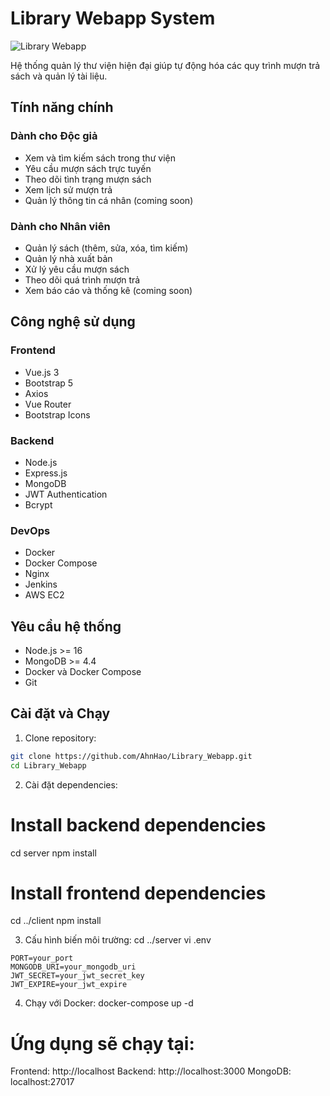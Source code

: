 # Library Webapp System

![Library Webapp](https://png.pngtree.com/element_our/20190522/ourmid/pngtree-library-logo-image_1071984.jpg)

Hệ thống quản lý thư viện hiện đại giúp tự động hóa các quy trình mượn trả sách và quản lý tài liệu.

## Tính năng chính

### Dành cho Độc giả

- Xem và tìm kiếm sách trong thư viện
- Yêu cầu mượn sách trực tuyến
- Theo dõi tình trạng mượn sách
- Xem lịch sử mượn trả
- Quản lý thông tin cá nhân (coming soon)

### Dành cho Nhân viên

- Quản lý sách (thêm, sửa, xóa, tìm kiếm)
- Quản lý nhà xuất bản
- Xử lý yêu cầu mượn sách
- Theo dõi quá trình mượn trả
- Xem báo cáo và thống kê (coming soon)

## Công nghệ sử dụng

### Frontend

- Vue.js 3
- Bootstrap 5
- Axios
- Vue Router
- Bootstrap Icons

### Backend

- Node.js
- Express.js
- MongoDB
- JWT Authentication
- Bcrypt

### DevOps

- Docker
- Docker Compose
- Nginx
- Jenkins
- AWS EC2

## Yêu cầu hệ thống

- Node.js >= 16
- MongoDB >= 4.4
- Docker và Docker Compose
- Git

## Cài đặt và Chạy

1. Clone repository:

```bash
git clone https://github.com/AhnHao/Library_Webapp.git
cd Library_Webapp
```

2. Cài đặt dependencies:

# Install backend dependencies

cd server
npm install

# Install frontend dependencies

cd ../client
npm install

3. Cấu hình biến môi trường:
   cd ../server
   vi .env

```vim
PORT=your_port
MONGODB_URI=your_mongodb_uri
JWT_SECRET=your_jwt_secret_key
JWT_EXPIRE=your_jwt_expire
```

4. Chạy với Docker:
   docker-compose up -d

# Ứng dụng sẽ chạy tại:

Frontend: http://localhost
Backend: http://localhost:3000
MongoDB: localhost:27017
